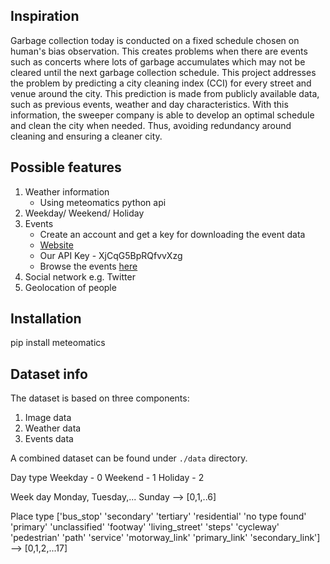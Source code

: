 ## Inspiration

Garbage collection today is conducted on a fixed schedule chosen on human's bias observation. This creates problems when there are events such as concerts where lots of garbage accumulates which may not be cleared until the next garbage collection schedule. This project addresses the problem by predicting a city cleaning index (CCI) for every street and venue around the city. This prediction is made from publicly available data, such as previous events, weather and day characteristics. With this information, the sweeper company is able to develop an optimal schedule and clean the city when needed. Thus, avoiding redundancy around cleaning and ensuring a cleaner city.

## Possible features
1. Weather information
	- Using meteomatics python api
2. Weekday/ Weekend/ Holiday
3. Events
	- Create an account and get a key for downloading the event data
	- [Website](http://api.eventful.com/keys)
	- Our API Key - XjCqG5BpRQfvvXzg
	- Browse the events [here](https://eventful.com/events/categories)
4. Social network e.g. Twitter
5. Geolocation of people



## Installation

pip install meteomatics

## Dataset info
The dataset is based on three components:
1. Image data
2. Weather data
3. Events data

A combined dataset can be found under ```./data``` directory.

Day type
	Weekday - 0
	Weekend - 1
	Holiday - 2

Week day
 Monday, Tuesday,... Sunday --> [0,1,..6]

Place type
['bus_stop' 'secondary' 'tertiary' 'residential' 'no type found' 'primary'
'unclassified' 'footway' 'living_street' 'steps' 'cycleway' 'pedestrian'
'path' 'service' 'motorway_link' 'primary_link' 'secondary_link'] --> [0,1,2,...17]


